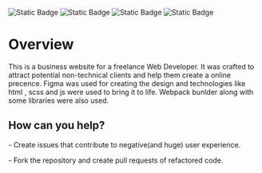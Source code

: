 <img alt="Static Badge" src="https://img.shields.io/badge/HTML-red?style=flat"> <img alt="Static Badge" src="https://img.shields.io/badge/SCSS-pink?style=flat"> <img alt="Static Badge" src="https://img.shields.io/badge/JavaScript-yellow?style=flat">
<img alt="Static Badge" src="https://img.shields.io/badge/Webpack-blue?style=flat">

<h1>Overview</h1>

<p>This is a business website for a freelance Web Developer. It was crafted to attract potential non-technical clients and help them create a online
precence. Figma was used for creating the design and technologies like html , scss and js were used to bring it to life. Webpack bunlder along with some libraries 
were also used.</p>

<h2>How can you help?</h2>

<p>- Create issues that contribute to negative(and huge) user experience.</p>
<p>- Fork the repository and create pull requests of refactored code.</p>



